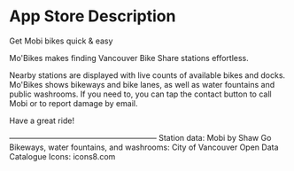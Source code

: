 # App Store Description

Get Mobi bikes quick & easy

Mo'Bikes makes finding Vancouver Bike Share stations effortless. 

Nearby stations are displayed with live counts of available bikes and docks. Mo'Bikes shows bikeways and bike lanes, as well as water fountains and public washrooms. If you need to, you can tap the contact button to call Mobi or to report damage by email.

Have a great ride!



––––––––––––––––––––––––––––––––––––––
Station data: Mobi by Shaw Go
Bikeways, water fountains, and washrooms: City of Vancouver Open Data Catalogue
Icons: icons8.com